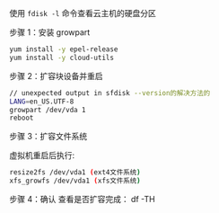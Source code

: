 使用 `fdisk -l` 命令查看云主机的硬盘分区

步骤 1：安装 growpart

```sh
yum install -y epel-release
yum install -y cloud-utils
```

步骤 2：扩容块设备并重启

```sh
// unexpected output in sfdisk --version的解决方法的
LANG=en_US.UTF-8
growpart /dev/vda 1
reboot
```

步骤 3：扩容文件系统

虚拟机重启后执行:

```sh
resize2fs /dev/vda1 (ext4文件系统)
xfs_growfs /dev/vda1 (xfs文件系统)
```

步骤 4：确认
查看是否扩容完成：
df -TH
